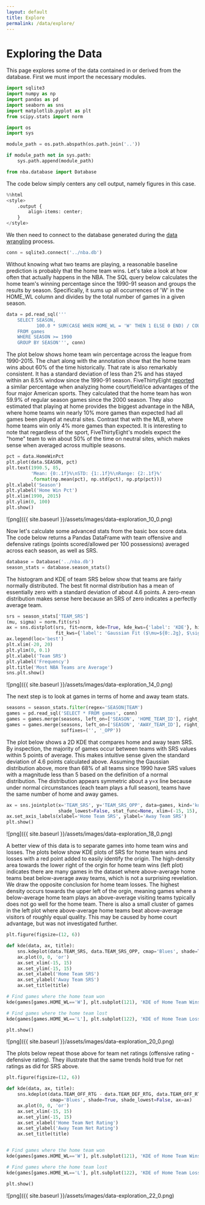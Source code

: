 ```yaml
---
layout: default
title: Explore
permalink: /data/explore/
---
```


# Exploring the Data

This page explores some of the data contained in or derived from the database. First we must import the necessary modules.


```python
import sqlite3
import numpy as np
import pandas as pd
import seaborn as sns
import matplotlib.pyplot as plt
from scipy.stats import norm
```


```python
import os
import sys

module_path = os.path.abspath(os.path.join('..'))

if module_path not in sys.path:
    sys.path.append(module_path)

from nba.database import Database
```

The code below simply centers any cell output, namely figures in this case.


```python
%%html
<style>
    .output {
        align-items: center;
    }
</style>
```


<style>
    .output {
        align-items: center;
    }
</style>


We then need to connect to the database generated during the [data wrangling](data-wrangling.md) process.


```python
conn = sqlite3.connect('../nba.db')
```

Without knowing what two teams are playing, a reasonable baseline prediction is probably that the home team wins. Let's take a look at how often that actually happens in the NBA. The SQL query below calculates the home team's winning percentage since the 1990-91 season and groups the results by season. Specifically, it sums up all occurrences of 'W' in the HOME_WL column and divides by the total number of games in a given season.


```python
data = pd.read_sql('''
    SELECT SEASON,
           100.0 * SUM(CASE WHEN HOME_WL = 'W' THEN 1 ELSE 0 END) / COUNT(HOME_WL) AS HomeWinPct
    FROM games
    WHERE SEASON >= 1990
    GROUP BY SEASON''', conn)
```

The plot below shows home team win percentage across the league from 1990-2015. The chart along with the annotation show that the home team wins about 60% of the time historically. That rate is also remarkably consistent. It has a standard deviation of less than 2% and has stayed within an 8.5% window since the 1990-91 season. FiveThirtyEight [reported](https://fivethirtyeight.com/features/a-home-playoff-game-is-a-big-advantage-unless-you-play-hockey/) a similar percentage when analyzing home court/field/ice advantages of the four major American sports. They calculated that the home team has won 59.9% of regular season games since the 2000 season. They also estimated that playing at home provides the biggest advantage in the NBA, where home teams win nearly 10% more games than expected had all games been played at neutral sites. Contrast that with the MLB, where home teams win only 4% more games than expected. It is interesting to note that regardless of the sport, FiveThirtyEight's models expect the "home" team to win about 50% of the time on neutral sites, which makes sense when averaged across multiple seasons.


```python
pct = data.HomeWinPct
plt.plot(data.SEASON, pct)
plt.text(1990.5, 85,
         'Mean: {0:.1f}%\nSTD: {1:.1f}%\nRange: {2:.1f}%'
         .format(np.mean(pct), np.std(pct), np.ptp(pct)))
plt.xlabel('Season')
plt.ylabel('Home Win Pct')
plt.xlim(1990, 2015)
plt.ylim(0, 100)
plt.show()
```


![png]({{ site.baseurl }}/assets/images/data-exploration_10_0.png)


Now let's calculate some advanced stats from the basic box score data. The code below returns a Pandas DataFrame with team offensive and defensive ratings (points scored/allowed per 100 possessions) averaged across each season, as well as SRS.


```python
database = Database('../nba.db')
season_stats = database.season_stats()
```

The histogram and KDE of team SRS below show that teams are fairly normally distributed. The best fit normal distribution has a mean of essentially zero with a standard deviation of about 4.6 points. A zero-mean distribution makes sense here because an SRS of zero indicates a perfectly average team.


```python
srs = season_stats['TEAM_SRS']
(mu, sigma) = norm.fit(srs)
ax = sns.distplot(srs, fit=norm, kde=True, kde_kws={'label': 'KDE'}, hist_kws={'label': 'SRS'},
                  fit_kws={'label': 'Gaussian Fit ($\mu=${0:.2g}, $\sigma=${1:.2f})'.format(mu, sigma)})
ax.legend(loc='best')
plt.xlim(-20, 20)
plt.ylim(0, 0.1)
plt.xlabel('Team SRS')
plt.ylabel('Frequency')
plt.title('Most NBA Teams are Average')
sns.plt.show()
```


![png]({{ site.baseurl }}/assets/images/data-exploration_14_0.png)


The next step is to look at games in terms of home and away team stats.


```python
seasons = season_stats.filter(regex='SEASON|TEAM')
games = pd.read_sql('SELECT * FROM games', conn)
games = games.merge(seasons, left_on=['SEASON', 'HOME_TEAM_ID'], right_on=['SEASON', 'TEAM_ID'])
games = games.merge(seasons, left_on=['SEASON', 'AWAY_TEAM_ID'], right_on=['SEASON', 'TEAM_ID'],
                    suffixes=('', '_OPP'))
```

The plot below shows a 2D KDE that compares home and away team SRS. By inspection, the majority of games occur between teams with SRS values within 5 points of average. This makes intuitive sense given the standard deviation of 4.6 points calculated above. Assuming the Gaussian distribution above, more than 68% of all teams since 1990 have SRS values with a magnitude less than 5 based on the definition of a normal distribution. The distribution appears symmetric about a y=x line because under normal circumstances (each team plays a full season), teams have the same number of home and away games.


```python
ax = sns.jointplot(x='TEAM_SRS', y='TEAM_SRS_OPP', data=games, kind='kde',
                   shade_lowest=False, stat_func=None, xlim=(-15, 15), ylim=(-15, 15))
ax.set_axis_labels(xlabel='Home Team SRS', ylabel='Away Team SRS')
plt.show()
```


![png]({{ site.baseurl }}/assets/images/data-exploration_18_0.png)


A better view of this data is to separate games into home team wins and losses. The plots below show KDE plots of SRS for home team wins and losses with a red point added to easily identify the origin. The high-density area towards the lower right of the orgin for home team wins (left plot) indicates there are many games in the dataset where above-average home teams beat below-average away teams, which is not a surprising revelation. We draw the opposite conclusion for home team losses. The highest density occurs towards the upper left of the orgin, meaning games where a below-average home team plays an above-average visiting teams typically does not go well for the home team. There is also a small cluster of games in the left plot where above-average home teams beat above-average visitors of roughly equal quality. This may be caused by home court advantage, but was not investigated further.


```python
plt.figure(figsize=(12, 6))

def kde(data, ax, title):
    sns.kdeplot(data.TEAM_SRS, data.TEAM_SRS_OPP, cmap='Blues', shade=True, shade_lowest=False, ax=ax)
    ax.plot(0, 0, 'or')
    ax.set_xlim(-15, 15)
    ax.set_ylim(-15, 15)
    ax.set_xlabel('Home Team SRS')
    ax.set_ylabel('Away Team SRS')
    ax.set_title(title)

# Find games where the home team won
kde(games[games.HOME_WL=='W'], plt.subplot(121), 'KDE of Home Team Wins')

# Find games where the home team lost
kde(games[games.HOME_WL=='L'], plt.subplot(122), 'KDE of Home Team Losses')

plt.show()
```


![png]({{ site.baseurl }}/assets/images/data-exploration_20_0.png)


The plots below repeat those above for team net ratings (offensive rating - defensive rating). They illustrate that the same trends hold true for net ratings as did for SRS above.


```python
plt.figure(figsize=(12, 6))

def kde(data, ax, title):
    sns.kdeplot(data.TEAM_OFF_RTG - data.TEAM_DEF_RTG, data.TEAM_OFF_RTG_OPP - data.TEAM_DEF_RTG_OPP,
                cmap='Blues', shade=True, shade_lowest=False, ax=ax)
    ax.plot(0, 0, 'or')
    ax.set_xlim(-15, 15)
    ax.set_ylim(-15, 15)
    ax.set_xlabel('Home Team Net Rating')
    ax.set_ylabel('Away Team Net Rating')
    ax.set_title(title)


# Find games where the home team won
kde(games[games.HOME_WL=='W'], plt.subplot(121), 'KDE of Home Team Wins')

# Find games where the home team lost
kde(games[games.HOME_WL=='L'], plt.subplot(122), 'KDE of Home Team Losses')

plt.show()
```


![png]({{ site.baseurl }}/assets/images/data-exploration_22_0.png)
